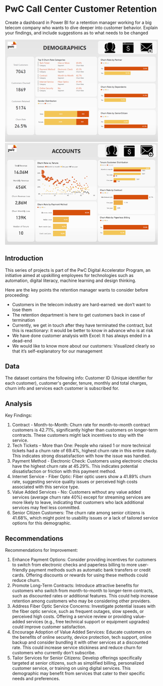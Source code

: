 # PwC Call Center Customer Retention

Create a dashboard in Power BI for a retention manager working for a big telecom company who wants to dive deeper into customer behavior. Explain your findings, and include suggestions as to what needs to be changed



![Dashboard Screenshot](https://github.com/nyhadx/PwC_Call_Center_Customer_Retention/blob/main/PwC_Customer_Churn_Customers.png)
![Dashboard Screenshot](https://github.com/nyhadx/PwC_Call_Center_Customer_Retention/blob/main/PwC_Customer_Churn_Account.png)

## Introduction

This series of projects is part of the PwC Digital Accelerator Program, an initiative aimed at upskilling employees for technologies such as automation, digital literacy, machine learning and design thinking.

Here are the key points the retention manager wants to consider before proceeding:

- Customers in the telecom industry are hard-earned: we don’t want to lose them
- The retention department is here to get customers back in case of termination 
- Currently, we get in touch after they have terminated the contract, but this is reactionary: it would be better to know in advance who is at risk 
- We  have done customer analysis with Excel: It has always ended in a dead-end
- We would like to know more about our customers: Visualized clearly so that it’s self-explanatory for our management



## Data

The dataset contains the following info:
Customer ID (Unique identifier for each customer), customer's gender, tenure, monthly and total charges, churn info and services each customer is subscribed for.



## Analysis
Key Findings:
1.	Contract - Month-to-Month: Churn rate for month-to-month contract customers is 42.71%, significantly higher than customers on longer-term contracts. These customers might lack incentives to stay with the service.
2.	Tech Tickets – More than One: People who raised 1 or more technical tickets had a churn rate of 69.4%, highest churn rate in this entire study. This indicates strong dissatisfaction with how the issue was handled.
3.	Payment Method - Electronic Check: Customers using electronic checks have the highest churn rate at 45.29%. This indicates potential dissatisfaction or friction with this payment method.
4.	Internet Service - Fiber Optic: Fiber optic users show a 41.89% churn rate, suggesting service quality issues or perceived high costs associated with this service type.
5.	Value Added Services - No: Customers without any value added services (average churn rate 40%)  except for streaming services are more likely to leave, indicating that customers who lack additional services may feel less committed.
6.	Senior Citizen Customers: The churn rate among senior citizens is 41.68%, which might point to usability issues or a lack of tailored service options for this demographic.



## Recommendations

Recommendations for Improvement:
1.	Enhance Payment Options: Consider providing incentives for customers to switch from electronic checks and paperless billing to more user-friendly payment methods such as automatic bank transfers or credit cards. Offering discounts or rewards for using these methods could reduce churn.
2.	Promote Long-Term Contracts: Introduce attractive benefits for customers who switch from month-to-month to longer-term contracts, such as discounted rates or additional features. This could help increase retention among customers who may be considering other providers.
3.	Address Fiber Optic Service Concerns: Investigate potential issues with the fiber optic service, such as frequent outages, slow speeds, or perceived high costs. Offering a service review or providing value-added services (e.g., free technical support or equipment upgrades) could improve customer satisfaction.
4.	Encourage Adoption of Value Added Services: Educate customers on the benefits of online security, device protection, tech support, online backup and consider bundling it with other services at a discounted rate. This could increase service stickiness and reduce churn for customers who currently don’t subscribe.
5.	Tailor Services for Senior Citizens: Develop offerings specifically targeted at senior citizens, such as simplified billing, personalized customer service, or training on using digital services. This demographic may benefit from services that cater to their specific needs and preferences.
